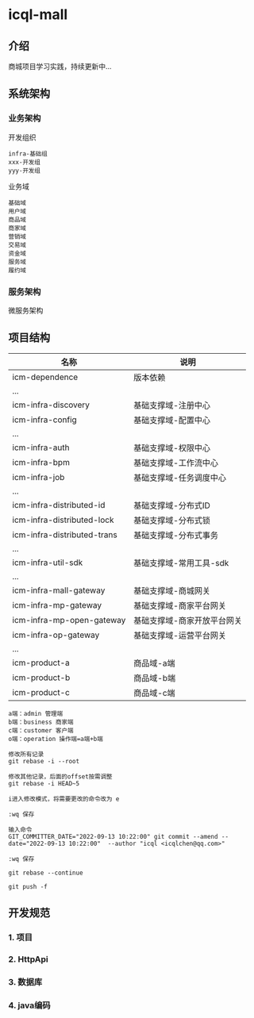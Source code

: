 # icql-mall

## 介绍

商城项目学习实践，持续更新中...

## 系统架构

### 业务架构

开发组织

```
infra-基础组
xxx-开发组
yyy-开发组
```

业务域

```
基础域
用户域
商品域
商家域
营销域
交易域
资金域
服务域
履约域
```

### 服务架构

微服务架构

## 项目结构

| 名称                          | 说明             | 
|-----------------------------|----------------|
| icm-dependence              | 版本依赖           |
| ...                         |                |
| icm-infra-discovery         | 基础支撑域-注册中心     |
| icm-infra-config            | 基础支撑域-配置中心     |
| ...                         |                |
| icm-infra-auth              | 基础支撑域-权限中心     |
| icm-infra-bpm               | 基础支撑域-工作流中心    |
| icm-infra-job               | 基础支撑域-任务调度中心   |
| ...                         |                |
| icm-infra-distributed-id    | 基础支撑域-分布式ID    |
| icm-infra-distributed-lock  | 基础支撑域-分布式锁     |
| icm-infra-distributed-trans | 基础支撑域-分布式事务    |
| ...                         |                |
| icm-infra-util-sdk          | 基础支撑域-常用工具-sdk |
| ...                         |                |
| icm-infra-mall-gateway      | 基础支撑域-商城网关     |
| icm-infra-mp-gateway        | 基础支撑域-商家平台网关   |
| icm-infra-mp-open-gateway   | 基础支撑域-商家开放平台网关 |
| icm-infra-op-gateway        | 基础支撑域-运营平台网关   |
| ...                         |                |
| icm-product-a               | 商品域-a端         |
| icm-product-b               | 商品域-b端         |
| icm-product-c               | 商品域-c端         |

```
a端：admin 管理端
b端：business 商家端
c端：customer 客户端
o端：operation 操作端=a端+b端
```

```
修改所有记录
git rebase -i --root

修改其他记录，后面的offset按需调整
git rebase -i HEAD~5

i进入修改模式，将需要更改的命令改为 e

:wq 保存

输入命令 
GIT_COMMITTER_DATE="2022-09-13 10:22:00" git commit --amend --date="2022-09-13 10:22:00"  --author "icql <icqlchen@qq.com>"

:wq 保存

git rebase --continue

git push -f

```

## 开发规范

### 1. 项目

### 2. HttpApi

### 3. 数据库

### 4. java编码